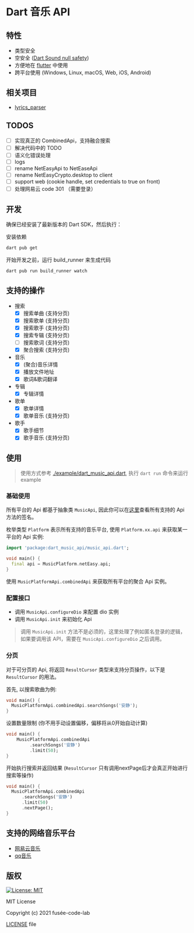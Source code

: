 # Dart 音乐 API


## 特性
- 类型安全
- 空安全 ([Dart Sound null safety](https://dart.dev/null-safety))
- 方便地在 [flutter](https://flutter.dev/) 中使用
- 跨平台使用 (Windows, Linux, macOS, Web, iOS, Android)

## 相关项目

- [lyrics_parser](https://github.com/fusee-code-lab/lyrics_parser)

## TODOS

- [ ] 实现真正的 CombinedApi，支持融合搜索
- [ ] 解决代码中的 TODO
- [ ] 语义化错误处理
- [ ] logs
- [ ] rename NetEasyApi to NetEaseApi
- [ ] rename NetEasyCrypto.desktop to client
- [ ] support web (cookie handle, set credentials to true on front)
- [ ] 处理网易云 code 301 （需要登录）

## 开发

确保已经安装了最新版本的 Dart SDK，然后执行：

安装依赖

```bash
dart pub get
```

开始开发之前，运行 build_runner 来生成代码

```bash
dart pub run build_runner watch
```

## 支持的操作
- 搜索
    - [x] 搜索单曲 (支持分页)
    - [x] 搜索歌单 (支持分页)
    - [x] 搜索歌手 (支持分页)
    - [x] 搜索专辑 (支持分页)
    - [ ] 搜索歌词 (支持分页)
    - [x] 聚合搜索 (支持分页)
- 音乐
    - [x] (聚合)音乐详情
    - [x] 播放文件地址
    - [x] 歌词&歌词翻译
- 专辑
    - [x] 专辑详情
- 歌单
    - [x] 歌单详情
    - [x] 歌单音乐 (支持分页)
- 歌手
    - [x] 歌手细节
    - [x] 歌手音乐 (支持分页)
    
## 使用

> 使用方式参考 [./example/dart_music_api.dart](./example/dart_music_api.dart), 执行 `dart run` 命令来运行 example

### 基础使用
所有平台的 Api 都基于抽象类 `MusicApi`, 因此你可以在[这里](./lib/src/base_api.dart)查看所有支持的 Api 方法的签名。

枚举类型 `Platform` 表示所有支持的音乐平台, 使用 `Platform.xx.api` 来获取某一平台的 Api 实例:
```dart
import 'package:dart_music_api/music_api.dart';

void main() {
  final api = MusicPlatform.netEasy.api;
}
```

使用 `MusicPlatformApi.combinedApi` 来获取所有平台的聚合 Api 实例。

### 配置接口

- 调用 `MusicApi.configureDio` 来配置 dio 实例
- 调用 `MusicApi.init` 来初始化 Api

> 调用 `MusicApi.init` 方法不是必须的，这里处理了例如匿名登录的逻辑，如果要调用该 API，需要在 `MusicApi.configureDio` 之后调用。


### 分页
对于可分页的 Api, 将返回 `ResultCursor` 类型来支持分页操作，以下是 `ResultCursor` 的用法。

首先, 以搜索歌曲为例:
```dart
void main() {
  MusicPlatformApi.combinedApi.searchSongs('安静');
}
```
设置数量限制 (你不用手动设置偏移，偏移将从0开始自动计算)
```dart
void main() {
    MusicPlatformApi.combinedApi
         .searchSongs('安静')
         .limit(50);
}
```
开始执行搜索并返回结果 (`ResultCursor` 只有调用nextPage后才会真正开始进行搜索等操作)
```dart
void main() {
  MusicPlatformApi.combinedApi
      .searchSongs('安静')
      .limit(50)
      .nextPage();
}
```

## 支持的网络音乐平台
- [网易云音乐](https://music.163.com)
- [qq音乐](https://y.qq.com/)

## 版权
[![License: MIT](https://img.shields.io/badge/License-MIT-yellow.svg)](https://opensource.org/licenses/MIT)

MIT License

Copyright (c) 2021 fusée-code-lab

[LICENSE](/LICENSE) file